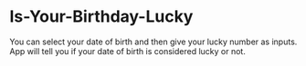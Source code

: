 # Is-Your-Birthday-Lucky
You can select your date of birth and then give your lucky number as inputs.
App will tell you if your date of birth is considered lucky or not.
 

